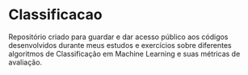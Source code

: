 # Classificacao

Repositório criado para guardar e dar acesso público aos códigos desenvolvidos durante meus estudos e exercícios sobre diferentes algoritmos de Classificação em Machine Learning e suas métricas de avaliação.
